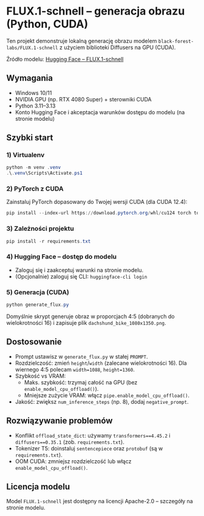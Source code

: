 # FLUX.1-schnell – generacja obrazu (Python, CUDA)

Ten projekt demonstruje lokalną generację obrazu modelem `black-forest-labs/FLUX.1-schnell` z użyciem biblioteki Diffusers na GPU (CUDA).

Źródło modelu: [Hugging Face – FLUX.1-schnell](https://huggingface.co/black-forest-labs/FLUX.1-schnell)

## Wymagania
- Windows 10/11
- NVIDIA GPU (np. RTX 4080 Super) + sterowniki CUDA
- Python 3.11–3.13
- Konto Hugging Face i akceptacja warunków dostępu do modelu (na stronie modelu)

## Szybki start
### 1) Virtualenv
```powershell
python -m venv .venv
.\.venv\Scripts\Activate.ps1
```

### 2) PyTorch z CUDA
Zainstaluj PyTorch dopasowany do Twojej wersji CUDA (dla CUDA 12.4):
```powershell
pip install --index-url https://download.pytorch.org/whl/cu124 torch torchvision torchaudio
```

### 3) Zależności projektu
```powershell
pip install -r requirements.txt
```

### 4) Hugging Face – dostęp do modelu
- Zaloguj się i zaakceptuj warunki na stronie modelu.
- (Opcjonalnie) zaloguj się CLI: `huggingface-cli login`

### 5) Generacja (CUDA)
```powershell
python generate_flux.py
```
Domyślnie skrypt generuje obraz w proporcjach 4:5 (dobranych do wielokrotności 16) i zapisuje plik `dachshund_bike_1080x1350.png`.

## Dostosowanie
- Prompt ustawisz w `generate_flux.py` w stałej `PROMPT`.
- Rozdzielczość: zmień `height`/`width` (zalecane wielokrotności 16). Dla wiernego 4:5 polecam `width=1088`, `height=1360`.
- Szybkość vs VRAM:
  - Maks. szybkość: trzymaj całość na GPU (bez `enable_model_cpu_offload()`).
  - Mniejsze zużycie VRAM: włącz `pipe.enable_model_cpu_offload()`.
- Jakość: zwiększ `num_inference_steps` (np. 8), dodaj `negative_prompt`.

## Rozwiązywanie problemów
- Konflikt `offload_state_dict`: używamy `transformers==4.45.2` i `diffusers==0.35.1` (zob. `requirements.txt`).
- Tokenizer T5: doinstaluj `sentencepiece` oraz `protobuf` (są w `requirements.txt`).
- OOM CUDA: zmniejsz rozdzielczość lub włącz `enable_model_cpu_offload()`.

## Licencja modelu
Model `FLUX.1-schnell` jest dostępny na licencji Apache-2.0 – szczegóły na stronie modelu.
